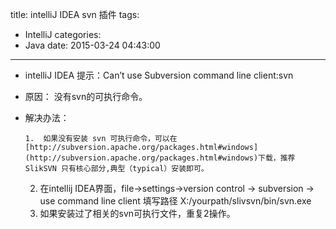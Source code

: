 title: intelliJ IDEA svn 插件
tags:
  - IntelliJ
categories:
  - Java
date: 2015-03-24 04:43:00
---

*   intelliJ IDEA 提示：Can’t use Subversion command line client:svn
*   原因： 没有svn的可执行命令。
*   解决办法：

        1.  如果没有安装 svn 可执行命令，可以在[http://subversion.apache.org/packages.html#windows](http://subversion.apache.org/packages.html#windows)下载，推荐 SlikSVN 只有核心部分,典型（typical）安装即可。
    2.  在intellij IDEA界面，file->settings->version control -> subversion -> use command line client 填写路径 X:/yourpath/slivsvn/bin/svn.exe
    3.  如果安装过了相关的svn可执行文件，重复2操作。